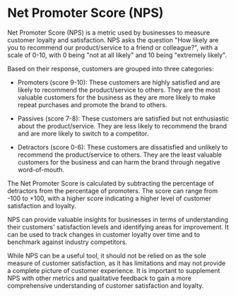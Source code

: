 # Net Promoter Score (NPS)

Net Promoter Score (NPS) is a metric used by businesses to measure customer loyalty and satisfaction. NPS asks the question "How likely are you to recommend our product/service to a friend or colleague?", with a scale of 0-10, with 0 being "not at all likely" and 10 being "extremely likely".

Based on their response, customers are grouped into three categories:

* Promoters (score 9-10): These customers are highly satisfied and are likely to recommend the product/service to others. They are the most valuable customers for the business as they are more likely to make repeat purchases and promote the brand to others.

* Passives (score 7-8): These customers are satisfied but not enthusiastic about the product/service. They are less likely to recommend the brand and are more likely to switch to a competitor.

* Detractors (score 0-6): These customers are dissatisfied and unlikely to recommend the product/service to others. They are the least valuable customers for the business and can harm the brand through negative word-of-mouth.

The Net Promoter Score is calculated by subtracting the percentage of detractors from the percentage of promoters. The score can range from -100 to +100, with a higher score indicating a higher level of customer satisfaction and loyalty.

NPS can provide valuable insights for businesses in terms of understanding their customers' satisfaction levels and identifying areas for improvement. It can be used to track changes in customer loyalty over time and to benchmark against industry competitors.

While NPS can be a useful tool, it should not be relied on as the sole measure of customer satisfaction, as it has limitations and may not provide a complete picture of customer experience. It is important to supplement NPS with other metrics and qualitative feedback to gain a more comprehensive understanding of customer satisfaction and loyalty.